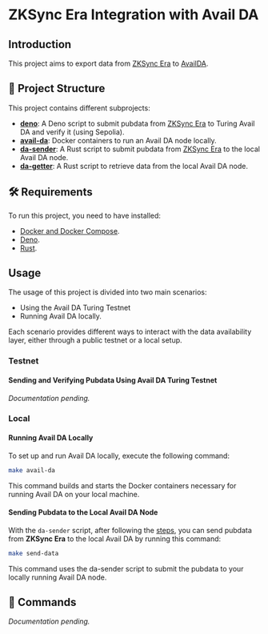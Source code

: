 # ZKSync Era Integration with Avail DA

## Introduction

This project aims to export data from [ZKSync Era](https://github.com/matter-labs/zksync-era) to [AvailDA](https://www.availproject.org/da).

## 🚀 Project Structure

This project contains different subprojects:

- **[deno](./deno/)**: A Deno script to submit pubdata from [ZKSync Era](https://github.com/matter-labs/zksync-era) to Turing Avail DA and verify it (using Sepolia).
- **[avail-da](./avail-da/)**: Docker containers to run an Avail DA node locally.
- **[da-sender](./da-sender/)**: A Rust script to submit pubdata from [ZKSync Era](https://github.com/matter-labs/zksync-era) to the local Avail DA node.
- **[da-getter](./da-getter/)**: A Rust script to retrieve data from the local Avail DA node.

## 🛠 Requirements

To run this project, you need to have installed:

- [Docker and Docker Compose](https://www.docker.com/products/docker-desktop).
- [Deno](https://deno.com).
- [Rust](https://www.rust-lang.org/tools/install).

## Usage

The usage of this project is divided into two main scenarios:

- Using the Avail DA Turing Testnet
- Running Avail DA locally.

Each scenario provides different ways to interact with the data availability layer, either through a public testnet or a local setup.

### Testnet

#### Sending and Verifying Pubdata Using Avail DA Turing Testnet

*Documentation pending.*

### Local
#### Running Avail DA Locally

To set up and run Avail DA locally, execute the following command:
```sh
make avail-da
```
This command builds and starts the Docker containers necessary for running Avail DA on your local machine.

#### Sending Pubdata to the Local Avail DA Node

With the `da-sender` script, after following the [steps](./da-sender/README.md), you can send pubdata from **ZKSync Era** to the local Avail DA by running this command:

```sh
make send-data
```
This command uses the da-sender script to submit the pubdata to your locally running Avail DA node.

## 🧞 Commands

*Documentation pending.*
